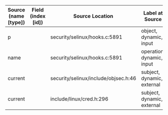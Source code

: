 | Source (name [type])          | Field (index [id]) | Source Location                      | Label at Source              |
|-------------------------------|--------------------|--------------------------------------|------------------------------|
| p                             |                    | security/selinux/hooks.c:5891        | object, dynamic, input       |
| name                          |                    | security/selinux/hooks.c:5891        | operation, dynamic, input    |
| current                       |                    | security/selinux/include/objsec.h:46 | subject, dynamic, external   |
| current                       |                    | include/linux/cred.h:296             | subject, dynamic, external   |